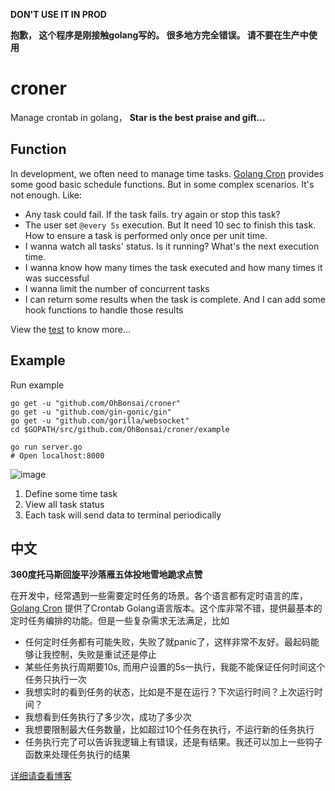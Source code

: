**DON'T USE IT IN PROD**

**抱歉， 这个程序是刚接触golang写的。 很多地方完全错误。 请不要在生产中使用**

# croner

Manage crontab in golang， **Star is the best praise and gift...**


## Function
In development, we often need to manage time tasks. [Golang Cron](https://github.com/robfig/cron/tree/v2) provides some
good basic schedule functions. But in some complex scenarios. It's not enough. Like:

- Any task could fail. If the task fails. try again or stop this task?
- The user set `@every 5s` execution. But It need 10 sec to finish this task. How to ensure a task is performed only once per unit time.
- I wanna watch all tasks' status. Is it running? What's the next execution time.
- I wanna know how many times the task executed and how many times it was successful
- I wanna limit the number of concurrent tasks
- I can return some results when the task is complete. And I can add some hook functions to handle those results

View the [test](https://github.com/OhBonsai/croner/blob/master/manager_test.go) to know more...


## Example

Run example
```
go get -u "github.com/OhBonsai/croner"
go get -u "github.com/gin-gonic/gin"
go get -u "github.com/gorilla/websocket"
cd $GOPATH/src/github.com/OhBonsai/croner/example

go run server.go
# Open localhost:8000
```

![image](https://upload-images.jianshu.io/upload_images/3981759-cf668d205086d9bc.png?imageMogr2/auto-orient/strip%7CimageView2/2/w/1240
)

1. Define some time task
2. View all task status
3. Each task will send data to terminal periodically



## 中文

**360度托马斯回旋平沙落雁五体投地雪地跪求点赞**

在开发中，经常遇到一些需要定时任务的场景。各个语言都有定时语言的库，[Golang Cron](https://github.com/robfig/cron/tree/v2) 提供了Crontab Golang语言版本。这个库非常不错，提供最基本的定时任务编排的功能。但是一些复杂需求无法满足，比如
- 任何定时任务都有可能失败，失败了就panic了，这样非常不友好。最起码能够让我控制，失败是重试还是停止
- 某些任务执行周期要10s, 而用户设置的5s一执行，我能不能保证任何时间这个任务只执行一次
- 我想实时的看到任务的状态，比如是不是在运行？下次运行时间？上次运行时间？
- 我想看到任务执行了多少次，成功了多少次
- 我想要限制最大任务数量，比如超过10个任务在执行，不运行新的任务执行
- 任务执行完了可以告诉我逻辑上有错误，还是有结果。我还可以加上一些钩子函数来处理任务执行的结果

[详细请查看博客](https://www.jianshu.com/p/1efa99ca7cfa)





